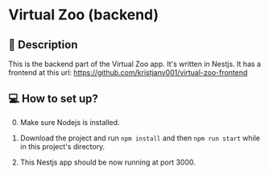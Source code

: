 # Virtual Zoo (backend)

## 📝 Description

This is the backend part of the Virtual Zoo app. It's written in Nestjs. It has a frontend at this url:
https://github.com/kristjanv001/virtual-zoo-frontend


## 💻 How to set up?

0. Make sure Nodejs is installed.

1. Download the project and run `npm install` and then `npm run start` while in this project's directory.

2. This Nestjs app should be now running at port 3000.

